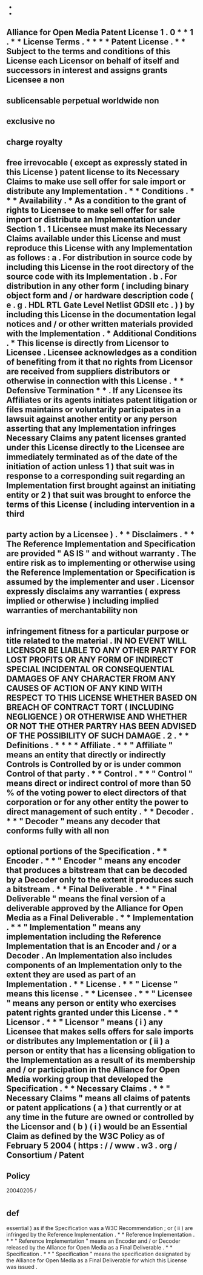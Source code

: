 *
*
Alliance
for
Open
Media
Patent
License
1
.
0
*
*
1
.
*
*
License
Terms
.
*
*
*
*
Patent
License
.
*
*
Subject
to
the
terms
and
conditions
of
this
License
each
Licensor
on
behalf
of
itself
and
successors
in
interest
and
assigns
grants
Licensee
a
non
-
sublicensable
perpetual
worldwide
non
-
exclusive
no
-
charge
royalty
-
free
irrevocable
(
except
as
expressly
stated
in
this
License
)
patent
license
to
its
Necessary
Claims
to
make
use
sell
offer
for
sale
import
or
distribute
any
Implementation
.
*
*
Conditions
.
*
*
*
Availability
.
*
As
a
condition
to
the
grant
of
rights
to
Licensee
to
make
sell
offer
for
sale
import
or
distribute
an
Implementation
under
Section
1
.
1
Licensee
must
make
its
Necessary
Claims
available
under
this
License
and
must
reproduce
this
License
with
any
Implementation
as
follows
:
a
.
For
distribution
in
source
code
by
including
this
License
in
the
root
directory
of
the
source
code
with
its
Implementation
.
b
.
For
distribution
in
any
other
form
(
including
binary
object
form
and
/
or
hardware
description
code
(
e
.
g
.
HDL
RTL
Gate
Level
Netlist
GDSII
etc
.
)
)
by
including
this
License
in
the
documentation
legal
notices
and
/
or
other
written
materials
provided
with
the
Implementation
.
*
Additional
Conditions
.
*
This
license
is
directly
from
Licensor
to
Licensee
.
Licensee
acknowledges
as
a
condition
of
benefiting
from
it
that
no
rights
from
Licensor
are
received
from
suppliers
distributors
or
otherwise
in
connection
with
this
License
.
*
*
Defensive
Termination
*
*
.
If
any
Licensee
its
Affiliates
or
its
agents
initiates
patent
litigation
or
files
maintains
or
voluntarily
participates
in
a
lawsuit
against
another
entity
or
any
person
asserting
that
any
Implementation
infringes
Necessary
Claims
any
patent
licenses
granted
under
this
License
directly
to
the
Licensee
are
immediately
terminated
as
of
the
date
of
the
initiation
of
action
unless
1
)
that
suit
was
in
response
to
a
corresponding
suit
regarding
an
Implementation
first
brought
against
an
initiating
entity
or
2
)
that
suit
was
brought
to
enforce
the
terms
of
this
License
(
including
intervention
in
a
third
-
party
action
by
a
Licensee
)
.
*
*
Disclaimers
.
*
*
The
Reference
Implementation
and
Specification
are
provided
"
AS
IS
"
and
without
warranty
.
The
entire
risk
as
to
implementing
or
otherwise
using
the
Reference
Implementation
or
Specification
is
assumed
by
the
implementer
and
user
.
Licensor
expressly
disclaims
any
warranties
(
express
implied
or
otherwise
)
including
implied
warranties
of
merchantability
non
-
infringement
fitness
for
a
particular
purpose
or
title
related
to
the
material
.
IN
NO
EVENT
WILL
LICENSOR
BE
LIABLE
TO
ANY
OTHER
PARTY
FOR
LOST
PROFITS
OR
ANY
FORM
OF
INDIRECT
SPECIAL
INCIDENTAL
OR
CONSEQUENTIAL
DAMAGES
OF
ANY
CHARACTER
FROM
ANY
CAUSES
OF
ACTION
OF
ANY
KIND
WITH
RESPECT
TO
THIS
LICENSE
WHETHER
BASED
ON
BREACH
OF
CONTRACT
TORT
(
INCLUDING
NEGLIGENCE
)
OR
OTHERWISE
AND
WHETHER
OR
NOT
THE
OTHER
PARTRY
HAS
BEEN
ADVISED
OF
THE
POSSIBILITY
OF
SUCH
DAMAGE
.
2
.
*
*
Definitions
.
*
*
*
*
Affiliate
.
*
*
"
Affiliate
"
means
an
entity
that
directly
or
indirectly
Controls
is
Controlled
by
or
is
under
common
Control
of
that
party
.
*
*
Control
.
*
*
"
Control
"
means
direct
or
indirect
control
of
more
than
50
%
of
the
voting
power
to
elect
directors
of
that
corporation
or
for
any
other
entity
the
power
to
direct
management
of
such
entity
.
*
*
Decoder
.
*
*
"
Decoder
"
means
any
decoder
that
conforms
fully
with
all
non
-
optional
portions
of
the
Specification
.
*
*
Encoder
.
*
*
"
Encoder
"
means
any
encoder
that
produces
a
bitstream
that
can
be
decoded
by
a
Decoder
only
to
the
extent
it
produces
such
a
bitstream
.
*
*
Final
Deliverable
.
*
*
"
Final
Deliverable
"
means
the
final
version
of
a
deliverable
approved
by
the
Alliance
for
Open
Media
as
a
Final
Deliverable
.
*
*
Implementation
.
*
*
"
Implementation
"
means
any
implementation
including
the
Reference
Implementation
that
is
an
Encoder
and
/
or
a
Decoder
.
An
Implementation
also
includes
components
of
an
Implementation
only
to
the
extent
they
are
used
as
part
of
an
Implementation
.
*
*
License
.
*
*
"
License
"
means
this
license
.
*
*
Licensee
.
*
*
"
Licensee
"
means
any
person
or
entity
who
exercises
patent
rights
granted
under
this
License
.
*
*
Licensor
.
*
*
"
Licensor
"
means
(
i
)
any
Licensee
that
makes
sells
offers
for
sale
imports
or
distributes
any
Implementation
or
(
ii
)
a
person
or
entity
that
has
a
licensing
obligation
to
the
Implementation
as
a
result
of
its
membership
and
/
or
participation
in
the
Alliance
for
Open
Media
working
group
that
developed
the
Specification
.
*
*
Necessary
Claims
.
*
*
"
Necessary
Claims
"
means
all
claims
of
patents
or
patent
applications
(
a
)
that
currently
or
at
any
time
in
the
future
are
owned
or
controlled
by
the
Licensor
and
(
b
)
(
i
)
would
be
an
Essential
Claim
as
defined
by
the
W3C
Policy
as
of
February
5
2004
(
https
:
/
/
www
.
w3
.
org
/
Consortium
/
Patent
-
Policy
-
20040205
/
#
def
-
essential
)
as
if
the
Specification
was
a
W3C
Recommendation
;
or
(
ii
)
are
infringed
by
the
Reference
Implementation
.
*
*
Reference
Implementation
.
*
*
"
Reference
Implementation
"
means
an
Encoder
and
/
or
Decoder
released
by
the
Alliance
for
Open
Media
as
a
Final
Deliverable
.
*
*
Specification
.
*
*
"
Specification
"
means
the
specification
designated
by
the
Alliance
for
Open
Media
as
a
Final
Deliverable
for
which
this
License
was
issued
.
